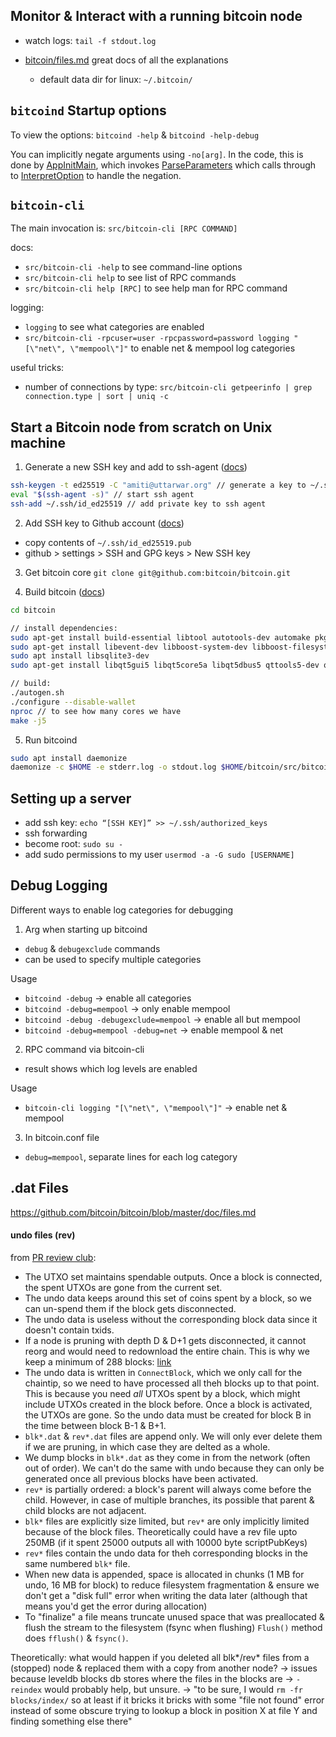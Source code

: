 ## Monitor & Interact with a running bitcoin node
- watch logs: `tail -f stdout.log`

- [bitcoin/files.md](https://github.com/bitcoin/bitcoin/blob/master/doc/files.md) great docs of all the explanations
  - default data dir for linux: `~/.bitcoin/`

## `bitcoind` Startup options
To view the options: `bitcoind -help` & `bitcoind -help-debug`

You can implicitly negate arguments using `-no[arg]`. In the code, this is done by [AppInitMain](https://github.com/bitcoin/bitcoin/blob/ea5a50f92a6ff81b1d2dd67cdc3663e0e66733ac/src/bitcoind.cpp#L43),
which invokes
[ParseParameters](https://github.com/bitcoin/bitcoin/blob/ea5a50f92a6ff81b1d2dd67cdc3663e0e66733ac/src/util/system.cpp#L338)
which calls through to
[InterpretOption](https://github.com/bitcoin/bitcoin/blob/ea5a50f92a6ff81b1d2dd67cdc3663e0e66733ac/src/util/system.cpp#L209)
to handle the negation.

## `bitcoin-cli`
The main invocation is: `src/bitcoin-cli [RPC COMMAND]`

docs:
- `src/bitcoin-cli -help` to see command-line options
- `src/bitcoin-cli help` to see list of RPC commands
- `src/bitcoin-cli help [RPC]` to see help man for RPC command

logging:
- `logging` to see what categories are enabled
- `src/bitcoin-cli -rpcuser=user -rpcpassword=password logging "[\"net\",
    \"mempool\"]"` to enable net & mempool log categories

useful tricks:
- number of connections by type: `src/bitcoin-cli getpeerinfo | grep connection.type | sort | uniq -c`

## Start a Bitcoin node from scratch on Unix machine
1. Generate a new SSH key and add to ssh-agent ([docs](https://docs.github.com/en/github/authenticating-to-github/generating-a-new-ssh-key-and-adding-it-to-the-ssh-agent))
```bash
ssh-keygen -t ed25519 -C "amiti@uttarwar.org" // generate a key to ~/.ssh/id_ed25519{.pub}
eval "$(ssh-agent -s)" // start ssh agent
ssh-add ~/.ssh/id_ed25519 // add private key to ssh agent
```

2. Add SSH key to Github account ([docs](https://docs.github.com/en/github/authenticating-to-github/adding-a-new-ssh-key-to-your-github-account))
- copy contents of `~/.ssh/id_ed25519.pub`
- github > settings > SSH and GPG keys > New SSH key

3. Get bitcoin core
`git clone git@github.com:bitcoin/bitcoin.git`

4. Build bitcoin ([docs](https://github.com/bitcoin/bitcoin/blob/master/doc/build-unix.md))
```bash
cd bitcoin

// install dependencies:
sudo apt-get install build-essential libtool autotools-dev automake pkg-config bsdmainutils python3
sudo apt-get install libevent-dev libboost-system-dev libboost-filesystem-dev libboost-test-dev
sudo apt install libsqlite3-dev
sudo apt-get install libqt5gui5 libqt5core5a libqt5dbus5 qttools5-dev qttools5-dev-tools

// build:
./autogen.sh
./configure --disable-wallet
nproc // to see how many cores we have
make -j5
```

5. Run bitcoind
```bash
sudo apt install daemonize
daemonize -c $HOME -e stderr.log -o stdout.log $HOME/bitcoin/src/bitcoind -txindex -debug=mempool,net,bench
```

## Setting up a server
- add ssh key: `echo “[SSH KEY]” >> ~/.ssh/authorized_keys`
- ssh forwarding
- become root: `sudo su -`
- add sudo permissions to my user `usermod -a -G sudo [USERNAME]`

## Debug Logging
Different ways to enable log categories for debugging

1. Arg when starting up bitcoind
  * `debug` & `debugexclude` commands
  * can be used to specify multiple categories

Usage
  * `bitcoind -debug` -> enable all categories
  * `bitcoind -debug=mempool` -> only enable mempool
  * `bitcoind -debug -debugexclude=mempool` -> enable all but mempool
  * `bitcoind -debug=mempool -debug=net` -> enable mempool & net

2. RPC command via bitcoin-cli
  * result shows which log levels are enabled

Usage
  * `bitcoin-cli logging "[\"net\", \"mempool\"]"` -> enable net & mempool

3. In bitcoin.conf file
  * `debug=mempool`, separate lines for each log category


## .dat Files
https://github.com/bitcoin/bitcoin/blob/master/doc/files.md

#### undo files (rev)
from [PR review club](https://bitcoincore.reviews/17994):
- The UTXO set maintains spendable outputs. Once a block is connected, the
  spent UTXOs are gone from the current set.
- The undo data keeps around this set of coins spent by a block, so we can
  un-spend them if the block gets disconnected.
- The undo data is useless without the corresponding block data since it
  doesn't contain txids.
- If a node is pruning with depth D & D+1 gets disconnected, it cannot reorg
  and would need to redownload the entire chain. This is why we keep a minimum
  of 288 blocks: [link](https://github.com/bitcoin/bitcoin/blob/5dcb0615898216c503e965a01d855a5999a586b5/src/validation.cpp#L3951)
- The undo data is written in `ConnectBlock`, which we only call for the
  chaintip, so we need to have processed all theh blocks up to that point. This
  is because you need *all* UTXOs spent by a block, which might include UTXOs
  created in the block before. Once a block is activated, the UTXOs are gone.
  So the undo data must be created for block B in the time between block B-1 &
  B+1.
- `blk*.dat` & `rev*.dat` files are append only. We will only ever delete them
  if we are pruning, in which case they are delted as a whole.
- We dump blocks in `blk*.dat` as they come in from the network (often out of
  order). We can't do the same with undo because they can only be generated
  once all previous blocks have been activated.
- `rev*` is partially ordered: a block's parent will always come before the
  child. However, in case of multiple branches, its possible that parent &
  child blocks are not adjacent.
- `blk*` files are explicitly size limited, but `rev*` are only implicitly
  limited because of the block files. Theoretically could have a rev file upto
  250MB (if it spent 25000 outputs all with 10000 byte scriptPubKeys)
- `rev*` files contain the undo data for theh corresponding blocks in the same
  numbered `blk*` file.
- When new data is appended, space is allocated in chunks (1 MB for undo, 16 MB
  for block) to reduce filesystem fragmentation & ensure we don't get a "disk
  full" error when writing the data later (although that means you'd get the
  error during allocation)
- To "finalize" a file means truncate unused space that was preallocated &
  flush the stream to the filesystem (fsync when flushing) `Flush()` method
  does `fflush()` & `fsync()`.

Theoretically: what would happen if you deleted all blk*/rev* files from a
(stopped) node & replaced them with a copy from another node?
-> issues because leveldb blocks db stores where the files in the blocks are
-> `-reindex` would probably help, but unsure.
-> "to be sure, I would `rm -fr blocks/index/` so at least if it bricks it
bricks with some "file not found" error instead of some obscure trying to
lookup a block in position X at file Y and finding something else there"
